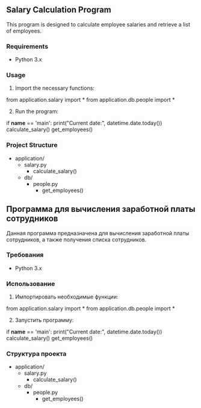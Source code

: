 ## Salary Calculation Program

This program is designed to calculate employee salaries and retrieve a list of employees.

### Requirements
- Python 3.x

### Usage
1. Import the necessary functions:

from application.salary import *
from application.db.people import *

2. Run the program:

if __name__ == 'main':
    print("Current date:", datetime.date.today())
    calculate_salary()
    get_employees()

### Project Structure
- application/
  - salary.py
    - calculate_salary()
  - db/
    - people.py
      - get_employees()



## Программа для вычисления заработной платы сотрудников

Данная программа предназначена для вычисления заработной платы сотрудников, а также получения списка сотрудников.

### Требования
- Python 3.x

### Использование
1. Импортировать необходимые функции:

from application.salary import *
from application.db.people import *

2. Запустить программу:

if __name__ == 'main':
    print("Current date:", datetime.date.today())
    calculate_salary()
    get_employees()

### Структура проекта
- application/
  - salary.py
    - calculate_salary()
  - db/
    - people.py
      - get_employees()

